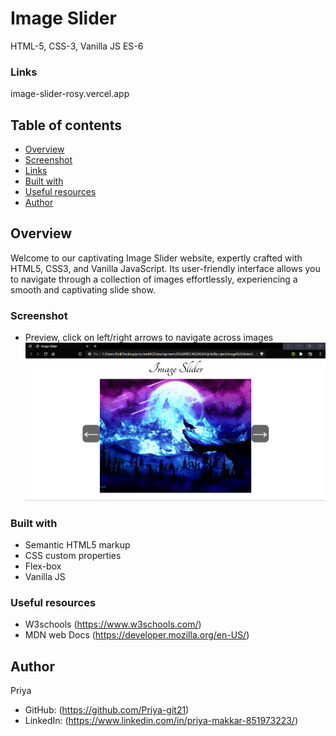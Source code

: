 # Image Slider
HTML-5, CSS-3, Vanilla JS ES-6

### Links
image-slider-rosy.vercel.app

## Table of contents

- [Overview](#overview)
- [Screenshot](#screenshot)
- [Links](#links)
- [Built with](#built-with)
- [Useful resources](#useful-resources)
- [Author](#author)

## Overview
Welcome to our captivating Image Slider website, expertly crafted with HTML5, CSS3, and Vanilla JavaScript. Its user-friendly interface allows you to navigate through a collection of images effortlessly, experiencing a smooth and captivating slide show.

### Screenshot
- Preview, click on left/right arrows to navigate across images
![Alt text](image.png)

### Built with
- Semantic HTML5 markup
- CSS custom properties
- Flex-box
- Vanilla JS

### Useful resources
- W3schools (https://www.w3schools.com/)
- MDN web Docs (https://developer.mozilla.org/en-US/)

## Author
Priya
- GitHub: (https://github.com/Priya-git21)
- LinkedIn: (https://www.linkedin.com/in/priya-makkar-851973223/)
